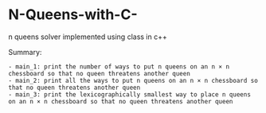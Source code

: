 # N-Queens-with-C-
n queens solver implemented using class in c++

Summary: 

    - main_1: print the number of ways to put n queens on an n × n chessboard so that no queen threatens another queen 
    - main_2: print all the ways to put n queens on an n × n chessboard so that no queen threatens another queen
    - main_3: print the lexicographically smallest way to place n queens on an n × n chessboard so that no queen threatens another queen
